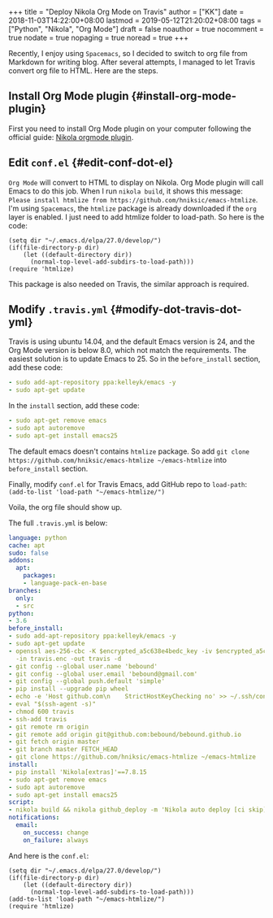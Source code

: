 +++
title = "Deploy Nikola Org Mode on Travis"
author = ["KK"]
date = 2018-11-03T14:22:00+08:00
lastmod = 2019-05-12T21:20:02+08:00
tags = ["Python", "Nikola", "Org Mode"]
draft = false
noauthor = true
nocomment = true
nodate = true
nopaging = true
noread = true
+++

Recently, I enjoy using `Spacemacs`, so I decided to switch to org file from Markdown for writing blog. After several attempts, I managed to let Travis convert org file to HTML. Here are the steps.


## Install Org Mode plugin {#install-org-mode-plugin}

First you need to install Org Mode plugin on your computer following the official guide: [Nikola orgmode plugin](https://plugins.getnikola.com/v8/orgmode/).


## Edit `conf.el` {#edit-conf-dot-el}

`Org Mode` will convert to HTML to display on Nikola. Org Mode plugin will call Emacs to do this job. When I run `nikola build`, it shows this message: `Please install htmlize from https://github.com/hniksic/emacs-htmlize`. I'm using `Spacemacs`, the `htmlize` package is already downloaded if the `org` layer is enabled. I just need to add htmlize folder to load-path. So here is the code:

```elisp
(setq dir "~/.emacs.d/elpa/27.0/develop/")
(if(file-directory-p dir)
    (let ((default-directory dir))
      (normal-top-level-add-subdirs-to-load-path)))
(require 'htmlize)
```

This package is also needed on Travis, the similar approach is required.


## Modify `.travis.yml` {#modify-dot-travis-dot-yml}

Travis is using ubuntu 14.04, and the default Emacs version is 24, and the Org Mode version is below 8.0, which not match the requirements. The easiest solution is to update Emacs to 25. So in the `before_install` section, add these code:

```yaml
- sudo add-apt-repository ppa:kelleyk/emacs -y
- sudo apt-get update
```

In the `install` section, add these code:

```yaml
- sudo apt-get remove emacs
- sudo apt autoremove
- sudo apt-get install emacs25
```

The default emacs doesn't contains `htmlize` package. So add `git clone https://github.com/hniksic/emacs-htmlize ~/emacs-htmlize` into `before_install` section.

Finally, modify `conf.el` for Travis Emacs, add GitHub repo to `load-path`: `(add-to-list 'load-path "~/emacs-htmlize/")`

Voila, the org file should show up.

The full `.travis.yml` is below:

```yaml
language: python
cache: apt
sudo: false
addons:
  apt:
    packages:
    - language-pack-en-base
branches:
  only:
  - src
python:
- 3.6
before_install:
- sudo add-apt-repository ppa:kelleyk/emacs -y
- sudo apt-get update
- openssl aes-256-cbc -K $encrypted_a5c638e4bedc_key -iv $encrypted_a5c638e4bedc_iv
  -in travis.enc -out travis -d
- git config --global user.name 'bebound'
- git config --global user.email 'bebound@gmail.com'
- git config --global push.default 'simple'
- pip install --upgrade pip wheel
- echo -e 'Host github.com\n    StrictHostKeyChecking no' >> ~/.ssh/config
- eval "$(ssh-agent -s)"
- chmod 600 travis
- ssh-add travis
- git remote rm origin
- git remote add origin git@github.com:bebound/bebound.github.io
- git fetch origin master
- git branch master FETCH_HEAD
- git clone https://github.com/hniksic/emacs-htmlize ~/emacs-htmlize
install:
- pip install 'Nikola[extras]'==7.8.15
- sudo apt-get remove emacs
- sudo apt autoremove
- sudo apt-get install emacs25
script:
- nikola build && nikola github_deploy -m 'Nikola auto deploy [ci skip]'
notifications:
  email:
    on_success: change
    on_failure: always
```

And here is the `conf.el`:

```elisp
(setq dir "~/.emacs.d/elpa/27.0/develop/")
(if(file-directory-p dir)
    (let ((default-directory dir))
      (normal-top-level-add-subdirs-to-load-path)))
(add-to-list 'load-path "~/emacs-htmlize/")
(require 'htmlize)
```
